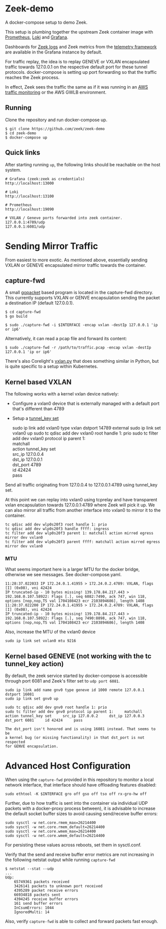 # Zeek-demo

A docker-compose setup to demo Zeek.

This setup is plumbing together the upstream Zeek container image with
[Prometheus](https://prometheus.io/), [Loki](https://grafana.com/oss/loki/)
and [Grafana](https://grafana.com/grafana/).

Dashboards for [Zeek logs](https://docs.zeek.org/en/master/logs/index.html)
and Zeek metrics from the [telemetry framework](https://docs.zeek.org/en/master/frameworks/telemetry.html) are available in the Grafana instance by default.

For traffic replay, the idea is to replay GENEVE or VXLAN encapsulated
traffic towards 127.0.0.1 on the respective default port for these
tunnel protocols. docker-compose is setting up port forwarding so that the
traffic reaches the Zeek process.

In effect, Zeek sees the traffic the same as if it was running in an
[AWS traffic monitoring](https://docs.aws.amazon.com/vpc/latest/mirroring/traffic-mirroring-packet-formats.html)
 or the AWS GWLB environment.

## Running

Clone the repository and run docker-compose up.

    $ git clone https://github.com/zeek/zeek-demo
    $ cd zeek-demo
    $ docker-compose up

## Quick links

After starting running `up`, the following links should be reachable on
the host system.

    # Grafana (zeek:zeek as credentials)
    http://localhost:13000

    # Loki
    http://localhost:13100

    # Prometheus
    http://localhost:19090

    # VXLAN / Geneve ports forwarded into zeek container.
    127.0.0.1:4789/udp
    127.0.0.1:6081/udp


# Sending Mirror Traffic

From easiest to more exotic. As mentioned above, essentially sending
VXLAN or GENEVE encapsulated mirror traffic towards the container.

## capture-fwd

A small [gopacket](https://github.com/google/gopacket) based program is located
in the capture-fwd directory. This currently supports VXLAN or GENVE
encapsulation sending the packet a destination IP (default 127.0.0.1).

    $ cd capture-fwd
    $ go build

    $ sudo ./capture-fwd -i $INTERFACE -encap vxlan -destIp 127.0.0.1 'ip or ip6'

Alternatively, it can read a pcap file and forward its content:

    $ sudo ./capture-fwd -r /path/to/traffic.pcap -encap vxlan -destIp 127.0.0.1 'ip or ip6'


There's also Corelight's [vxlan.py](https://github.com/corelight/container-monitoring/blob/main/monitoring/vxlan.py)
that does something similar in Python, but is quite specific to a setup within
Kubernetes.


## Kernel based VXLAN

The following works with a kernel vxlan device natively:
 * Configure a vxlan0 device that is externally managed with a default port that's different than 4789
 * Setup a [tunnel_key set](https://man7.org/linux/man-pages/man8/tc-tunnel_key.8.html)

    sudo ip link add vxlan0 type vxlan dstport 14789 external
    sudo ip link set vxlan0 up
    sudo tc qdisc add dev vxlan0 root handle 1: prio
    sudo tc filter add dev vxlan0 protocol ip parent 1: \
       matchall \
       action tunnel_key set \
       src_ip 127.0.0.4 \
       dst_ip 127.0.0.1 \
       dst_port 4789 \
       id 42424 \
       pass

Send all traffic originating from 127.0.0.4 to 127.0.0.1:4789 using tunnel_key set.

At this point we can replay into vxlan0 using tcprelay and have transparent
vxlan encapsulation towards 127.0.0.1:4789 where Zeek will pick it up. We can
also mirror all traffic from another interface into vxlan0 to mirror it to
the container.

    tc qdisc add dev wlp0s20f3 root handle 1: prio
    tc qdisc add dev wlp0s20f3 handle ffff: ingress
    tc filter add dev wlp0s20f3 parent 1: matchall action mirred egress mirror dev vxlan0
    tc filter add dev wlp0s20f3 parent ffff: matchall action mirred egress mirror dev vxlan0

### MTU

What seems important here is a larger MTU for the docker bridge, otherwise
we see messages. See docker-compose.yaml.

    11:28:37.022033 IP 172.24.0.1.41955 > 172.24.0.2.4789: VXLAN, flags [I] (0x08), vni 42424
    IP truncated-ip - 10 bytes missing! 139.178.84.217.443 > 192.168.0.107.58922: Flags [.], seq 6082:7490, ack 747, win 118, options [nop,nop,TS val 1704108423 ecr 2103894686], length 1408
    11:28:37.022200 IP 172.24.0.1.41955 > 172.24.0.2.4789: VXLAN, flags [I] (0x08), vni 42424
    IP truncated-ip - 10 bytes missing! 139.178.84.217.443 > 192.168.0.107.58922: Flags [.], seq 7490:8898, ack 747, win 118, options [nop,nop,TS val 1704108423 ecr 2103894686], length 1408

Also, increase the MTU of the vxlan0 device

    sudo ip link set vxlan0 mtu 9216


## Kernel based GENEVE (not working with the tc tunnel_key action)

By default, the zeek service started by docker-compose is accessible
through port 6081 and Zeek's filter set to ``udp port 6081``.

    sudo ip link add name gnv0 type geneve id 1000 remote 127.0.0.1 dstport 16081
    sudo ip link set gnv0 up

    sudo tc qdisc add dev gnv0 root handle 1: prio
    sudo tc filter add dev gnv0 protocol ip parent 1:     matchall     action tunnel_key set     src_ip 127.0.0.2     dst_ip 127.0.0.3     dst_port 6081     id 42424     pass

    The dst_port isn't honored and is using 16081 instead. That seems to be
    a kernel bug (or missing functionality) in that dst_port is not respected
    for GENVE encapsulation.


# Advanced Host Configuration

When using the `capture-fwd` provided in this repository to monitor a local
network interface, that interface should have offloading features disabled:

    sudo ethtool -K $INTERFACE gro off gso off tso off rx-gro-hw off

Further, due to how traffic is sent into the container via individual UDP
packets with a docker-proxy process between), it is advisable to increase
the default socket buffer sizes to avoid causing send/receive buffer errors:

    sudo sysctl -w net.core.rmem_max=26214400
    sudo sysctl -w net.core.rmem_default=26214400
    sudo sysctl -w net.core.wmem_max=26214400
    sudo sysctl -w net.core.wmem_default=26214400

For persisting these values across reboots, set them in sysctl.conf.

Verify that the send and receive buffer error metrics are not increasing
in the following netstat output while running `capture-fwd`

    $ netstat --stat --udp
    ...
    Udp:
        65749361 packets received
        3426141 packets to unknown port received
        4395289 packet receive errors
        66934818 packets sent
        4394245 receive buffer errors
        161 send buffer errors
        InCsumErrors: 1044
        IgnoredMulti: 14

Also, verify `capture-fwd` is able to collect and forward packets fast enough.
